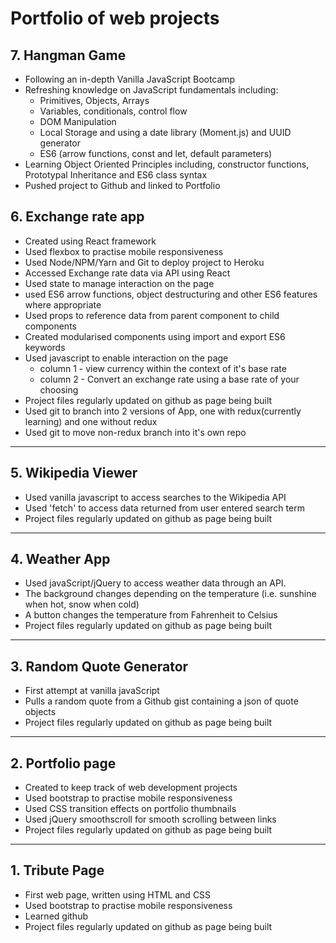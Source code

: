 # Portfolio of web projects

## 7. Hangman Game

- Following an in-depth Vanilla JavaScript Bootcamp
- Refreshing knowledge on JavaScript fundamentals including:
  - Primitives, Objects, Arrays
  - Variables, conditionals, control flow
  - DOM Manipulation
  - Local Storage and using a date library (Moment.js) and UUID generator
  - ES6 (arrow functions, const and let, default parameters) 
- Learning Object Oriented Principles including, constructor functions, Prototypal Inheritance and ES6 class syntax
- Pushed project to Github and linked to Portfolio

## 6. Exchange rate app

- Created using React framework
- Used flexbox to practise mobile responsiveness
- Used Node/NPM/Yarn and Git to deploy project to Heroku
- Accessed Exchange rate data via API using React
- Used state to manage interaction on the page
- used ES6 arrow functions, object destructuring and other ES6 features where appropriate
- Used props to reference data from parent component to child components
- Created modularised components using import and export ES6 keywords
- Used javascript to enable interaction on the page
  - column 1 - view currency within the context of it's base rate
  - column 2 - Convert an exchange rate using a base rate of your choosing
- Project files regularly updated on github as page being built
- Used git to branch into 2 versions of App, one with redux(currently learning) and one without redux
- Used git to move non-redux branch into it's own repo

---

## 5. Wikipedia Viewer

- Used vanilla javascript to access searches to the Wikipedia API
- Used 'fetch' to access data returned from user entered search term
- Project files regularly updated on github as page being built

---

## 4. Weather App

- Used javaScript/jQuery to access weather data through an API.
- The background changes depending on the temperature (i.e. sunshine when hot, snow when cold)
- A button changes the temperature from Fahrenheit to Celsius
- Project files regularly updated on github as page being built

---

## 3. Random Quote Generator

- First attempt at vanilla javaScript
- Pulls a random quote from a Github gist containing a json of quote objects
- Project files regularly updated on github as page being built

---

## 2. Portfolio page

- Created to keep track of web development projects
- Used bootstrap to practise mobile responsiveness
- Used CSS transition effects on portfolio thumbnails
- Used jQuery smoothscroll for smooth scrolling between links
- Project files regularly updated on github as page being built

---

## 1. Tribute Page

- First web page, written using HTML and CSS
- Used bootstrap to practise mobile responsiveness
- Learned github
- Project files regularly updated on github as page being built
